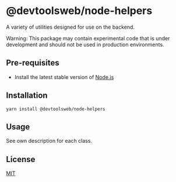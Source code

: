 # @devtoolsweb/node-helpers

A variety of utilities designed for use on the backend.

Warning: This package may contain experimental code that is under development and should not be used in production environments.

## Pre-requisites

- Install the latest stable version of [Node.js](https://nodejs.org/en/)

## Installation

```
yarn install @devtoolsweb/node-helpers
```

## Usage

See own description for each class.

## License

[MIT](https://github.com/devtoolsweb/node-helpers/blob/master/LICENSE)
